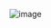 

![image](https://user-images.githubusercontent.com/21966758/183991944-0aa088d3-39f4-4ca7-9d85-f94770788089.png)

